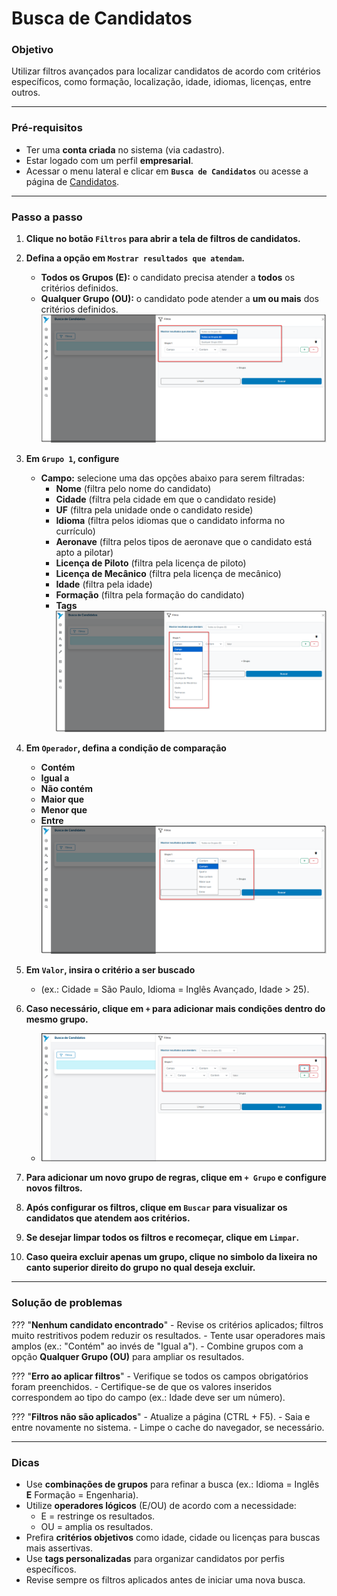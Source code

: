 # <i data-lucide="funnel-plus" class="icon-lg"></i> Busca de Candidatos

### <i data-lucide="target" class="icon-lg"></i> Objetivo

Utilizar filtros avançados para localizar candidatos de acordo com critérios específicos, como formação, localização, idade, idiomas, licenças, entre outros.

---

### <i data-lucide="square-check" class="icon-lg"></i> Pré-requisitos

- Ter uma **conta criada** no sistema (via cadastro).
- Estar logado com um perfil **empresarial**.
- Acessar o menu lateral e clicar em **`Busca de Candidatos`** ou acesse a página de [Candidatos](https://redeaviacao.com.br/candidatos).

---

### <i data-lucide="notebook-pen" class="icon-lg"></i> Passo a passo

1. **Clique no botão `Filtros` para abrir a tela de filtros de candidatos.**

2. **Defina a opção em ``Mostrar resultados que atendam``.**
      - **Todos os Grupos (E):** o candidato precisa atender a **todos** os critérios definidos.
      - **Qualquer Grupo (OU):** o candidato pode atender a **um ou mais** dos critérios definidos.
      ![Tela de resultados que atendem o filtro](../imagens/Filtro-candidato/resultados_que_atendam.png)

3. **Em ``Grupo 1``, configure**
      - **Campo:** selecione uma das opções abaixo para serem filtradas: 
           - **Nome** (filtra pelo nome do candidato)
           - **Cidade** (filtra pela cidade em que o candidato reside)
           - **UF** (filtra pela unidade onde o candidato reside)
           - **Idioma** (filtra pelos idiomas que o candidato informa no currículo)
           - **Aeronave** (filtra pelos tipos de aeronave que o candidato está apto a pilotar)
           - **Licença de Piloto** (filtra pela licença de piloto)
           - **Licença de Mecânico** (filtra pela licença de mecânico)
           - **Idade** (filtra pela idade)
           - **Formação** (filtra pela formação do candidato)
           - **Tags**
      ![Tela de campos a serem filtrados](../imagens/Filtro-candidato/parametros1.png)     

4. **Em ``Operador``, defina a condição de comparação**
      - **Contém**
      - **Igual a**
      - **Não contém**
      - **Maior que**
      - **Menor que**
      - **Entre**
      ![Tela de operadores de filtros](../imagens/Filtro-candidato/regras.png)
  
5. **Em ``Valor``, insira o critério a ser buscado** 
      - (ex.: Cidade = São Paulo, Idioma = Inglês Avançado, Idade > 25).

6. **Caso necessário, clique em `+` para adicionar mais condições dentro do mesmo grupo.**
    - ![Tela de adição de condição](../imagens/Filtro-candidato/adicao_parametros.png)

7. **Para adicionar um novo grupo de regras, clique em `+ Grupo` e configure novos filtros.**

8. **Após configurar os filtros, clique em `Buscar` para visualizar os candidatos que atendem aos critérios.**

9. **Se desejar limpar todos os filtros e recomeçar, clique em `Limpar`.**

10. **Caso queira excluir apenas um grupo, clique no simbolo da lixeira no canto superior direito do grupo no qual deseja excluir.**

---

### <i data-lucide="wrench" class="icon-lg"></i> Solução de problemas

??? "**Nenhum candidato encontrado**"
    - Revise os critérios aplicados; filtros muito restritivos podem reduzir os resultados.
    - Tente usar operadores mais amplos (ex.: "Contém" ao invés de "Igual a").
    - Combine grupos com a opção **Qualquer Grupo (OU)** para ampliar os resultados.

??? "**Erro ao aplicar filtros**"
    - Verifique se todos os campos obrigatórios foram preenchidos.
    - Certifique-se de que os valores inseridos correspondem ao tipo do campo (ex.: Idade deve ser um número).

??? "**Filtros não são aplicados**"
    - Atualize a página (CTRL + F5).
    - Saia e entre novamente no sistema.
    - Limpe o cache do navegador, se necessário.

---

### <i data-lucide="lightbulb" class="icon-dica"></i> Dicas

- Use **combinações de grupos** para refinar a busca (ex.: Idioma = Inglês **E** Formação = Engenharia).
- Utilize **operadores lógicos** (E/OU) de acordo com a necessidade:
    - E = restringe os resultados.
    - OU = amplia os resultados.
- Prefira **critérios objetivos** como idade, cidade ou licenças para buscas mais assertivas.
- Use **tags personalizadas** para organizar candidatos por perfis específicos.
- Revise sempre os filtros aplicados antes de iniciar uma nova busca.
